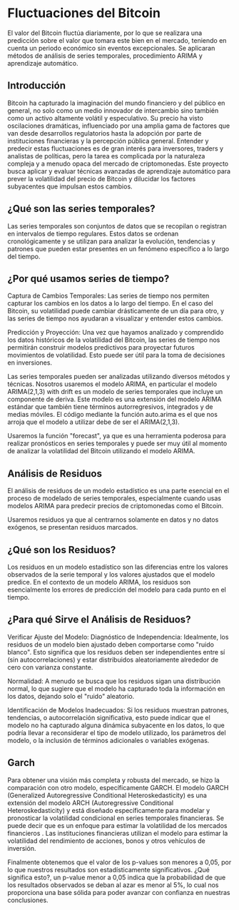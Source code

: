 # Fluctuaciones del Bitcoin
El valor del Bitcoin fluctúa diariamente, por lo que se realizara una predicción sobre el valor que tomara este bien en el mercado, teniendo en cuenta un periodo económico sin eventos excepcionales. Se aplicaran métodos de análisis de series temporales, procedimiento ARIMA y aprendizaje automático.
## Introducción
Bitcoin ha capturado la imaginación del mundo financiero y del público en general, no solo como un medio innovador de intercambio sino también como un activo altamente volátil y especulativo. Su precio ha visto oscilaciones dramáticas, influenciado por una amplia gama de factores que van desde desarrollos regulatorios hasta la adopción por parte de instituciones financieras y la percepción pública general. Entender y predecir estas fluctuaciones es de gran interés para inversores, traders y analistas de políticas, pero la tarea es complicada por la naturaleza compleja y a menudo opaca del mercado de criptomonedas. Este proyecto busca aplicar y evaluar técnicas avanzadas de aprendizaje automático para prever la volatilidad del precio de Bitcoin y dilucidar los factores subyacentes que impulsan estos cambios.
## ¿Qué son las series temporales?​
Las series temporales son conjuntos de datos que se recopilan o registran en intervalos de tiempo regulares. Estos datos se ordenan cronológicamente y se utilizan para analizar la evolución, tendencias y patrones que pueden estar presentes en un fenómeno específico a lo largo del tiempo.​
## ¿Por qué usamos series de tiempo?​
Captura de Cambios Temporales: Las series de tiempo nos permiten capturar los cambios en los datos a lo largo del tiempo. En el caso del Bitcoin, su volatilidad puede cambiar drásticamente de un día para otro, y las series de tiempo nos ayudaran a visualizar y entender estos cambios.​

Predicción y Proyección: Una vez que hayamos analizado y comprendido los datos históricos de la volatilidad del Bitcoin, las series de tiempo nos permitirán construir modelos predictivos para proyectar futuros movimientos de volatilidad. Esto puede ser útil para la toma de decisiones en inversiones.​

Las series temporales pueden ser analizadas utilizando diversos métodos y técnicas. Nosotros usaremos el modelo ARIMA, en particular el modelo ARIMA(2,1,3) with drift es un modelo de series temporales que incluye un componente de deriva. Este modelo es una extensión del modelo ARIMA estándar que también tiene términos autorregresivos, integrados y de medias móviles. El código mediante la función auto.arima es el que nos arroja que el modelo a utilizar debe de ser el ARIMA(2,1,3).​

Usaremos la función "forecast", ya que es una herramienta poderosa para realizar pronósticos en series temporales y puede ser muy útil al momento de analizar la volatilidad del Bitcoin utilizando el modelo ARIMA.
## Análisis de Residuos
El análisis de residuos de un modelo estadístico es una parte esencial en el proceso de modelado de series temporales, especialmente cuando usas modelos ARIMA para predecir precios de criptomonedas como el Bitcoin​.

Usaremos residuos ya que al centrarnos solamente en datos y no datos exógenos, se presentan residuos marcados.​

## ¿Qué son los Residuos?

Los residuos en un modelo estadístico son las diferencias entre los valores observados de la serie temporal y los valores ajustados que el modelo predice. En el contexto de un modelo ARIMA, los residuos son esencialmente los errores de predicción del modelo para cada punto en el tiempo.​

## ¿Para qué Sirve el Análisis de Residuos?​

Verificar Ajuste del Modelo: Diagnóstico de Independencia: Idealmente, los residuos de un modelo bien ajustado deben comportarse como "ruido blanco". Esto significa que los residuos deben ser independientes entre sí (sin autocorrelaciones) y estar distribuidos aleatoriamente alrededor de cero con varianza constante.​

Normalidad: A menudo se busca que los residuos sigan una distribución normal, lo que sugiere que el modelo ha capturado toda la información en los datos, dejando solo el "ruido" aleatorio.​

Identificación de Modelos Inadecuados: Si los residuos muestran patrones, tendencias, o autocorrelación significativa, esto puede indicar que el modelo no ha capturado alguna dinámica subyacente en los datos, lo que podría llevar a reconsiderar el tipo de modelo utilizado, los parámetros del modelo, o la inclusión de términos adicionales o variables exógenas.​

## Garch

Para obtener una visión más completa y robusta del mercado, se hizo la comparación con otro modelo, específicamente GARCH. El modelo GARCH (Generalized Autoregressive Conditional Heteroskedasticity) es una extensión del modelo ARCH (Autoregressive Conditional Heteroskedasticity) y está diseñado específicamente para modelar y pronosticar la volatilidad condicional en series temporales financieras. Se puede decir que es un enfoque para estimar la volatilidad de los mercados financieros . Las instituciones financieras utilizan el modelo para estimar la volatilidad del rendimiento de acciones, bonos y otros vehículos de inversión.

Finalmente obtenemos que el valor de los p-values son menores a 0,05, por lo que nuestros resultados son estadísticamente significativos. ¿Qué significa esto?, un p-value menor a 0,05 indica que la probabilidad de que los resultados observados se deban al azar es menor al 5%, lo cual nos proporciona una base sólida para poder avanzar con confianza en nuestras conclusiones.​
